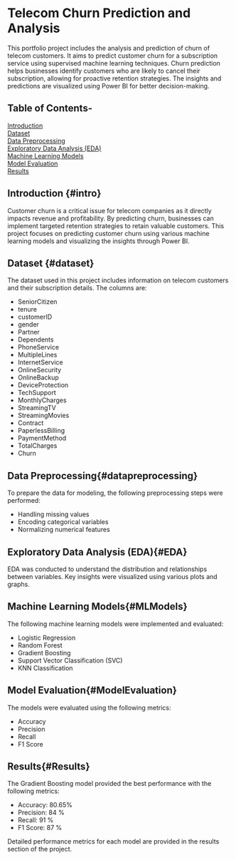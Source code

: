# Telecom Churn Prediction and Analysis

This portfolio project includes the analysis and prediction of churn of telecom customers. It aims to predict customer churn for a subscription service using supervised machine learning techniques. Churn prediction helps businesses identify customers who are likely to cancel their subscription, allowing for proactive retention strategies. The insights and predictions are visualized using Power BI for better decision-making.

## Table of Contents-
[Introduction](#intro)  <br>
[Dataset](#dataset) <br>
[Data Preprocessing](#datapreprocessing)  <br>
[Exploratory Data Analysis (EDA)](#EDA)  <br>
[Machine Learning Models](#MLModels)  <br>
[Model Evaluation](#ModelEvaluation)  <br>
[Results](#Results) <br>


## Introduction {#intro}
Customer churn is a critical issue for telecom companies as it directly impacts revenue and profitability. By predicting churn, businesses can implement targeted retention strategies to retain valuable customers. This project focuses on predicting customer churn using various machine learning models and visualizing the insights through Power BI. <br>

## Dataset {#dataset}
The dataset used in this project includes information on telecom customers and their subscription details. The columns are:  <br>
* SeniorCitizen  <br>
* tenure  <br>
* customerID  <br>
* gender  <br>
* Partner  <br>
* Dependents  <br>
* PhoneService  <br>
* MultipleLines  <br>
* InternetService  <br>
* OnlineSecurity  <br>
* OnlineBackup  <br>
* DeviceProtection  <br>
* TechSupport  <br>
* MonthlyCharges  <br>
* StreamingTV  <br>
* StreamingMovies  <br>
* Contract  <br>
* PaperlessBilling  <br>
* PaymentMethod  <br>
* TotalCharges  <br>
* Churn  <br>


## Data Preprocessing{#datapreprocessing}
To prepare the data for modeling, the following preprocessing steps were performed:  <br>
* Handling missing values  <br>
* Encoding categorical variables  <br>
* Normalizing numerical features <br>


## Exploratory Data Analysis (EDA){#EDA}
EDA was conducted to understand the distribution and relationships between variables. Key insights were visualized using various plots and graphs.

## Machine Learning Models{#MLModels}
The following machine learning models were implemented and evaluated:  <br>
* Logistic Regression  <br>
* Random Forest  <br>
* Gradient Boosting  <br>
* Support Vector Classification (SVC)  <br>
* KNN Classification  <br>


## Model Evaluation{#ModelEvaluation}
The models were evaluated using the following metrics:  <br>
* Accuracy  <br>
* Precision  <br>
* Recall  <br>
* F1 Score  <br>

## Results{#Results}
The Gradient Boosting model provided the best performance with the following metrics:  <br>
* Accuracy: 80.65%  <br>
* Precision: 84 %  <br>
* Recall: 91 %  <br>
* F1 Score: 87 %  <br>

Detailed performance metrics for each model are provided in the results section of the project.






